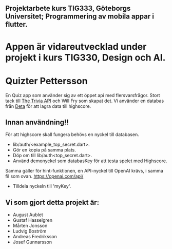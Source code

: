 ## Projektarbete kurs TIG333, Göteborgs Universitet; Programmering av mobila appar i flutter.

# Appen är vidareutvecklad under projekt i kurs TIG330, Design och AI.

# Quizter Pettersson

En Quiz app som använder sig av ett öppet api med flersvarsfrågor. 
Stort tack till [The Trivia API](https://the-trivia-api.com/) och Will Fry som skapat det. 
Vi använder en databas från [Deta](https://deta.sh) för att lagra data till highscore. 


## Innan användning!!
För att highscore skall fungera behövs en nyckel till databasen.
- lib/auth/<example_top_secret.dart>. 
- Gör en kopia på samma plats. 
- Döp om till lib/auth<top_secret.dart>. 
- Använd demonyckel som databasKey för att testa spelet med Highscore.

Samma gäller för hint-funktionen, en API-nyckel till OpenAI krävs, i samma fil som ovan.
https://openai.com/api/
- Tilldela nyckeln till 'myKey'.

## Vi som gjort detta projekt är:
 - August Aublet
 - Gustaf Hasselgren
 - Mårten Jonsson
 - Ludvig Boström
 - Andreas Fredriksson
 - Josef Gunnarsson
